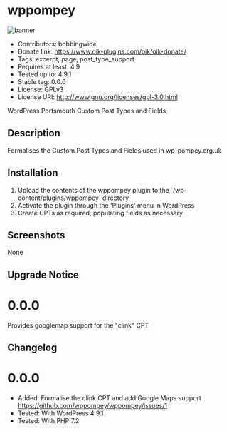 # wppompey 
![banner](https://raw.githubusercontent.com/bobbingwide/wppompey/master/assets/wppompey-banner-772x250.jpg)
* Contributors: bobbingwide
* Donate link: https://www.oik-plugins.com/oik/oik-donate/
* Tags: excerpt, page, post_type_support
* Requires at least: 4.9
* Tested up to: 4.9.1
* Stable tag: 0.0.0
* License: GPLv3
* License URI: http://www.gnu.org/licenses/gpl-3.0.html

WordPress Portsmouth Custom Post Types and Fields

## Description 
Formalises the Custom Post Types and Fields used in wp-pompey.org.uk



## Installation 
1. Upload the contents of the wppompey plugin to the `/wp-content/plugins/wppompey' directory
1. Activate the plugin through the 'Plugins' menu in WordPress
1. Create CPTs as required, populating fields as necessary


## Screenshots 
None

## Upgrade Notice 
# 0.0.0 
Provides googlemap support for the "clink" CPT


## Changelog 
# 0.0.0 
* Added: Formalise the clink CPT and add Google Maps support https://github.com/wppompey/wppompey/issues/1
* Tested: With WordPress 4.9.1
* Tested: With PHP 7.2


